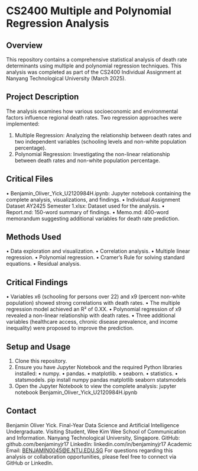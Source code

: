 # CS2400 Multiple and Polynomial Regression Analysis

## Overview
This repository contains a comprehensive statistical analysis of death rate determinants using multiple and polynomial regression techniques.  This analysis was completed as part of the CS2400 Individual Assignment at Nanyang Technological University (March 2025).

## Project Description
The analysis examines how various socioeconomic and environmental factors influence regional death rates.  Two regression approaches were implemented:
1.	Multiple Regression: Analyzing the relationship between death rates and two independent variables (schooling levels and non-white population percentage).
2.	Polynomial Regression: Investigating the non-linear relationship between death rates and non-white population percentage.

## Critical Files
•	Benjamin_Oliver_Yick_U2120984H.ipynb: Jupyter notebook containing the complete analysis, visualizations, and findings.
•	Individual Assignment Dataset AY2425 Semester 1.xlsx: Dataset used for the analysis.
•	Report.md: 150-word summary of findings.
•	Memo.md: 400-word memorandum suggesting additional variables for death rate prediction.

## Methods Used
•	Data exploration and visualization.
•	Correlation analysis.
•	Multiple linear regression.
•	Polynomial regression.
•	Cramer’s Rule for solving standard equations.
•	Residual analysis.

## Critical Findings
•	Variables x6 (schooling for persons over 22) and x9 (percent non-white population) showed strong correlations with death rates.
•	The multiple regression model achieved an R² of 0.XX.
•	Polynomial regression of x9 revealed a non-linear relationship with death rates.
•	Three additional variables (healthcare access, chronic disease prevalence, and income inequality) were proposed to improve the prediction.

## Setup and Usage
1.	Clone this repository.
2.	Ensure you have Jupyter Notebook and the required Python libraries installed: 
•	numpy.
•	pandas.
•	matplotlib.
•	seaborn.
•	statistics.
•	statsmodels.
pip install numpy pandas matplotlib seaborn statsmodels
3.	Open the Jupyter Notebook to view the complete analysis:
jupyter notebook Benjamin_Oliver_Yick_U2120984H.ipynb

## Contact
Benjamin Oliver Yick.
Final-Year Data Science and Artificial Intelligence Undergraduate.
Visiting Student, Wee Kim Wee School of Communication and Information.
Nanyang Technological University, Singapore.
GitHub: github.com/benjaminyjr17
LinkedIn: linkedin.com/in/benjaminyjr17
Academic Email: BENJAMIN0045@E.NTU.EDU.SG
For questions regarding this analysis or collaboration opportunities, please feel free to connect via GitHub or LinkedIn.